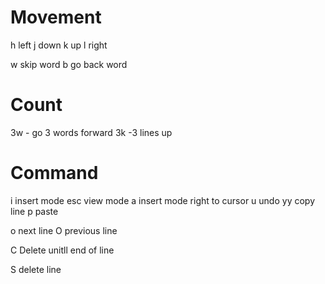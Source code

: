 
# Movement

h left
j down
k up
l right

w skip word
b go back word

# Count

3w - go 3 words forward
3k -3 lines up

# Command

i insert mode
esc view mode
a insert mode right to cursor
u undo
yy copy line
p paste

o next line
O previous line

C Delete unitll end of line

S delete line
